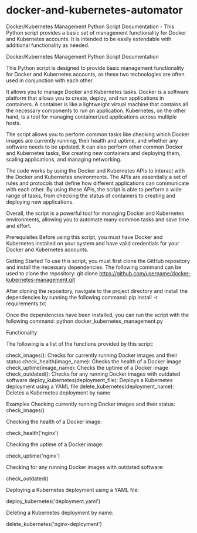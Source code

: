 # docker-and-kubernetes-automator
Docker/Kubernetes Management Python Script Documentation - This Python script provides a basic set of management functionality for Docker and Kubernetes accounts. It is intended to be easily extendable with additional functionality as needed.

Docker/Kubernetes Management Python Script Documentation

This Python script is designed to provide basic management functionality for Docker and Kubernetes accounts, as these two technologies are often used in conjunction with each other.

It allows you to manage Docker and Kubernetes tasks. Docker is a software platform that allows you to create, deploy, and run applications in containers. A container is like a lightweight virtual machine that contains all the necessary components to run an application. Kubernetes, on the other hand, is a tool for managing containerized applications across multiple hosts.

The script allows you to perform common tasks like checking which Docker images are currently running, their health and uptime, and whether any software needs to be updated. It can also perform other common Docker and Kubernetes tasks, like creating new containers and deploying them, scaling applications, and managing networking.

The code works by using the Docker and Kubernetes APIs to interact with the Docker and Kubernetes environments. The APIs are essentially a set of rules and protocols that define how different applications can communicate with each other. By using these APIs, the script is able to perform a wide range of tasks, from checking the status of containers to creating and deploying new applications.

Overall, the script is a powerful tool for managing Docker and Kubernetes environments, allowing you to automate many common tasks and save time and effort.

Prerequisites
Before using this script, you must have Docker and Kubernetes installed on your system and have valid credentials for your Docker and Kubernetes accounts.

Getting Started
To use this script, you must first clone the GitHub repository and install the necessary dependencies. The following command can be used to clone the repository:
git clone https://github.com/username/docker-kubernetes-management.git


After cloning the repository, navigate to the project directory and install the dependencies by running the following command:
pip install -r requirements.txt

Once the dependencies have been installed, you can run the script with the following command:
python docker_kubernetes_management.py

Functionality

The following is a list of the functions provided by this script:

check_images(): Checks for currently running Docker images and their status
check_health(image_name): Checks the health of a Docker image
check_uptime(image_name): Checks the uptime of a Docker image
check_outdated(): Checks for any running Docker images with outdated software
deploy_kubernetes(deployment_file): Deploys a Kubernetes deployment using a YAML file
delete_kubernetes(deployment_name): Deletes a Kubernetes deployment by name

Examples
Checking currently running Docker images and their status:
check_images()


Checking the health of a Docker image:

check_health('nginx')


Checking the uptime of a Docker image:

check_uptime('nginx')


Checking for any running Docker images with outdated software:

check_outdated()


Deploying a Kubernetes deployment using a YAML file:

deploy_kubernetes('deployment.yaml')


Deleting a Kubernetes deployment by name:

delete_kubernetes('nginx-deployment')





